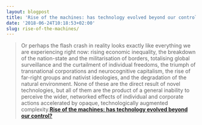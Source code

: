 ```yaml
---
layout: blogpost
title: 'Rise of the machines: has technology evolved beyond our control?'
date: '2018-06-24T10:18:53+02:00'
slug: rise-of-the-machines/
---
```

>Or perhaps the flash crash in reality looks exactly like everything we are experiencing right now: rising economic inequality, the breakdown of the nation-state and the militarisation of borders, totalising global surveillance and the curtailment of individual freedoms, the triumph of transnational corporations and neurocognitive capitalism, the rise of far-right groups and nativist ideologies, and the degradation of the natural environment. None of these are the direct result of novel technologies, but all of them are the product of a general inability to perceive the wider, networked effects of individual and corporate actions accelerated by opaque, technologically augmented complexity.**[Rise of the machines: has technology evolved beyond our control?](https://www.theguardian.com/books/2018/jun/15/rise-of-the-machines-has-technology-evolved-beyond-our-control-)**



